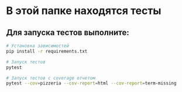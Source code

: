 # В этой папке находятся тесты 
## Для запуска тестов выполните:
```bash
# Установка зависимостей
pip install -r requirements.txt

# Запуск тестов
pytest

# Запуск тестов с coverage отчетом
pytest --cov=pizzeria --cov-report=html --cov-report=term-missing
```
